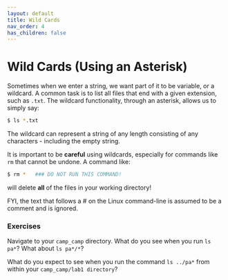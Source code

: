 ```yaml
---
layout: default
title: Wild Cards
nav_order: 4
has_children: false
---
```


# Wild Cards (Using an Asterisk)

Sometimes when we enter a string, we want part of it to be variable, or a wildcard. A common task is to list all files that end with a given extension, such as `.txt`. The wildcard functionality, through an asterisk, allows us to simply say:

```bash
$ ls *.txt
```

The wildcard can represent a string of any length consisting of any characters - including the empty string.

It is important to be **careful** using wildcards, especially for commands like `rm` that cannot be undone. A command like:

```bash
$ rm *   ### DO NOT RUN THIS COMMAND!
```

will delete **all** of the files in your working directory!

FYI, the text that follows a # on the Linux command-line is assumed to be a comment and is ignored.

### Exercises

Navigate to your `camp_camp` directory. What do you see when you run `ls pa*`? What about `ls pa*/*`?

What do you expect to see when you run the command `ls ../pa*` from within your `camp_camp/lab1 directory`?
